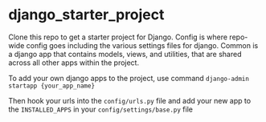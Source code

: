 # django_starter_project

Clone this repo to get a starter project for Django.
Config is where repo-wide config goes including the various settings files for django.
Common is a django app that contains models, views, and utilities, that are shared across all other apps within the project.

To add your own django apps to the project, use command `django-admin startapp {your_app_name}`

Then hook your urls into the `config/urls.py` file and add your new app to the `INSTALLED_APPS` in your `config/settings/base.py` file
